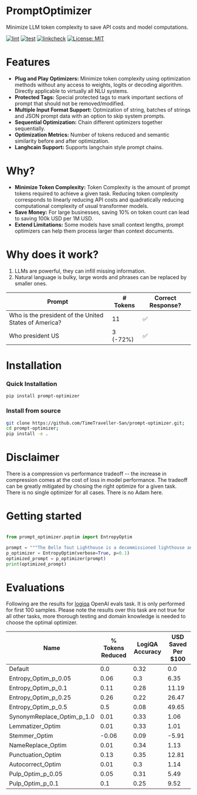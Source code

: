 # PromptOptimizer
Minimize LLM token complexity to save API costs and model computations.

[![lint](https://github.com/TimeTraveller-San/prompt-optimizer/actions/workflows/lint.yml/badge.svg)](https://github.com/TimeTraveller-San/prompt-optimizer/actions/workflows/lint.yml) [![test](https://github.com/TimeTraveller-San/prompt-optimizer/actions/workflows/test.yml/badge.svg)](https://github.com/TimeTraveller-San/prompt-optimizer/actions/workflows/test.yml) [![linkcheck](https://github.com/TimeTraveller-San/prompt-optimizer/actions/workflows/linkcheck.yml/badge.svg)](https://github.com/TimeTraveller-San/prompt-optimizer/actions/workflows/linkcheck.yml) [![License: MIT](https://img.shields.io/badge/License-MIT-yellow.svg)](https://opensource.org/licenses/MIT)


# Features
- **Plug and Play Optimizers:** Minimize token complexity using optimization methods without any access to weights, logits or decoding algorithm. Directly applicable to virtually all NLU systems.
- **Protected Tags:** Special protected tags to mark important sections of prompt that should not be removed/modified.
- **Multiple Input Format Support:** Optmization of string, batches of strings and JSON prompt data with an option to skip system prompts.
- **Sequential Optimization:** Chain different optimizers together sequentially.
- **Optimization Metrics:** Number of tokens reduced and semantic similarity before and after optimization.
- **Langhcain Support:** Supports langchain style prompt chains.
 
# Why?
- **Minimize Token Complexity:** Token Complexity is the amount of prompt tokens required to achieve a given task. Reducing token complexity corresponds to linearly reducing API costs and quadratically reducing computational complexity of usual transformer models.
- **Save Money:** For large businesses, saving 10% on token count can lead to saving 100k USD per 1M USD.
- **Extend Limitations:** Some models have small context lengths, prompt optimizers can help them process larger than context documents.

# Why does it work?
1. LLMs are powerful, they can infill missing information.
2. Natural language is bulky, large words and phrases can be replaced by smaller ones.

| Prompt | # Tokens | Correct Response? |  
| ------------------------------------------------------- | ---------- | ------------------- |  
| Who is the president of the United States of America? | 11 | ✅ |  
| Who president US | 3  (-72%) | ✅ |

# Installation
### Quick Installation
```pip install prompt-optimizer```

### Install from source
```bash
git clone https://github.com/TimeTraveller-San/prompt-optimizer.git;
cd prompt-optimizer;
pip install -e .
```

# Disclaimer
There is a compression vs performance tradeoff -- the increase in compression comes at the cost of loss in model performance. The tradeoff can be greatly mitigated by chosing the right optimize for a given task. There is no single optimizer for all cases. There is no Adam here.


# Getting started

```python

from prompt_optimizer.poptim import EntropyOptim

prompt = """The Belle Tout Lighthouse is a decommissioned lighthouse and British landmark located at Beachy Head, East Sussex, close to the town of Eastbourne."""
p_optimizer = EntropyOptim(verbose=True, p=0.1)
optimized_prompt = p_optimizer(prompt)
print(optimized_prompt)

```
# Evaluations
Following are the results for [logiqa](https://github.com/openai/evals/blob/main/evals/registry/evals/logiqa.yaml) OpenAI evals task. It is only performed for first 100 samples. Please note the results over this task are not true for all other tasks, more thorough testing and domain knowledge is needed to choose the optimal optimizer.

| Name | % Tokens Reduced | LogiQA Accuracy | USD Saved Per $100 |
| --- | --- | --- | --- |
| Default | 0.0 | 0.32 | 0.0 |
| Entropy_Optim_p_0.05 | 0.06 | 0.3 | 6.35 |
| Entropy_Optim_p_0.1 | 0.11 | 0.28 | 11.19 |
| Entropy_Optim_p_0.25 | 0.26 | 0.22 | 26.47 |
| Entropy_Optim_p_0.5 | 0.5 | 0.08 | 49.65 |
| SynonymReplace_Optim_p_1.0 | 0.01 | 0.33 | 1.06 |
| Lemmatizer_Optim | 0.01 | 0.33 | 1.01 |
| Stemmer_Optim | -0.06 | 0.09 | -5.91 |
| NameReplace_Optim | 0.01 | 0.34 | 1.13 |
| Punctuation_Optim | 0.13 | 0.35 | 12.81 |
| Autocorrect_Optim | 0.01 | 0.3 | 1.14 |
| Pulp_Optim_p_0.05 | 0.05 | 0.31 | 5.49 |
| Pulp_Optim_p_0.1 | 0.1 | 0.25 | 9.52 |
